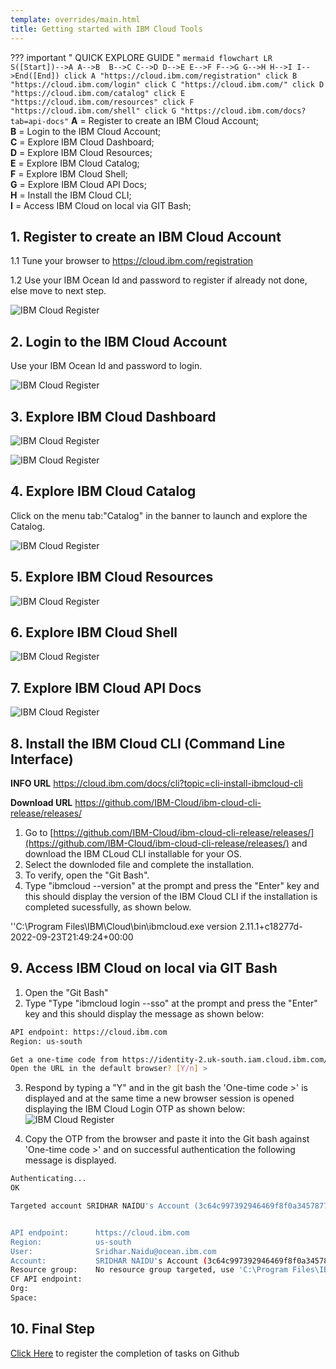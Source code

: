 ```yaml
---
template: overrides/main.html
title: Getting started with IBM Cloud Tools
---
```


??? important " QUICK EXPLORE GUIDE "
    ``` mermaid
        flowchart LR
            S([Start])-->A
            A-->B 
            B-->C
            C-->D
            D-->E
            E-->F
            F-->G
            G-->H
            H-->I
            I-->End([End])
            click A "https://cloud.ibm.com/registration"
            click B "https://cloud.ibm.com/login"
            click C "https://cloud.ibm.com/"
            click D "https://cloud.ibm.com/catalog"
            click E "https://cloud.ibm.com/resources"
            click F "https://cloud.ibm.com/shell"
            click G "https://cloud.ibm.com/docs?tab=api-docs"
    ```
    __A__ = Register to create an IBM Cloud Account;  
    __B__ = Login to the IBM Cloud Account;  
    __C__ = Explore IBM Cloud Dashboard;  
    __D__ = Explore IBM Cloud Resources;  
    __E__ = Explore IBM Cloud Catalog;   
    __F__ = Explore IBM Cloud Shell;  
    __G__ = Explore IBM Cloud API Docs;  
    __H__ = Install the IBM Cloud CLI;  
    __I__ = Access IBM Cloud on local via GIT Bash;


## 1. Register to create an IBM Cloud Account

1.1 Tune your browser to https://cloud.ibm.com/registration

1.2 Use your IBM Ocean Id and password to register if already not done, else move to next step.

  ![IBM Cloud Register](assets/images/IBMCloudRegistration.png)


## 2. Login to the IBM Cloud Account
Use your IBM Ocean Id and password to login.

  ![IBM Cloud Register](assets/images/IBMCloudLogin.png)


## 3. Explore IBM Cloud Dashboard

  ![IBM Cloud Register](assets/images/IBMCloudDashboard.png)

  ![IBM Cloud Register](assets/images/IBMCloudDashboard2.png)


## 4. Explore IBM Cloud Catalog  

Click on the menu tab:"Catalog" in the banner to launch and explore the Catalog.

  ![IBM Cloud Register](assets/images/IBMCloudCatalog.png)


## 5. Explore IBM Cloud Resources   

  ![IBM Cloud Register](assets/images/IBMCloudResources.png)


## 6. Explore IBM Cloud Shell

  ![IBM Cloud Register](assets/images/IBMCloudShell.png)


## 7. Explore IBM Cloud API Docs

  ![IBM Cloud Register](assets/images/IBMCloudAPIDocs.png)


## 8. Install the IBM Cloud CLI (Command Line Interface)

__INFO URL__ https://cloud.ibm.com/docs/cli?topic=cli-install-ibmcloud-cli

__Download URL__ https://github.com/IBM-Cloud/ibm-cloud-cli-release/releases/

1. Go to [https://github.com/IBM-Cloud/ibm-cloud-cli-release/releases/](https://github.com/IBM-Cloud/ibm-cloud-cli-release/releases/) and download the IBM CLoud CLI installable for your OS. 
2. Select the downloded file and complete the installation.
3. To verify, open the "Git Bash".
4. Type "ibmcloud --version" at the prompt and press the "Enter" key and this should display the version of the IBM Cloud CLI if the installation is completed sucessfully, as shown below.

''C:\Program Files\IBM\Cloud\bin\ibmcloud.exe version 2.11.1+c18277d-2022-09-23T21:49:24+00:00


## 9. Access IBM Cloud on local via GIT Bash

1. Open the "Git Bash"
2. Type "Type "ibmcloud login --sso" at the prompt and press the "Enter" key and this should display the message as shown below:

```sh
API endpoint: https://cloud.ibm.com
Region: us-south

Get a one-time code from https://identity-2.uk-south.iam.cloud.ibm.com/identity/passcode to proceed.
Open the URL in the default browser? [Y/n] >
```
3. Respond by typing a "Y" and in the git bash the 'One-time code >' is displayed and at the same time a new browser session is opened displaying the IBM Cloud Login OTP as shown below:
  ![IBM Cloud Register](assets/images/IBMCloudLoginOTP.png)

4. Copy the OTP from the browser and paste it into the Git bash against 'One-time code >' and on successful authentication the following message is displayed.

```sh
Authenticating...
OK

Targeted account SRIDHAR NAIDU's Account (3c64c997392946469f8f0a3457877667)


API endpoint:      https://cloud.ibm.com
Region:            us-south
User:              Sridhar.Naidu@ocean.ibm.com
Account:           SRIDHAR NAIDU's Account (3c64c997392946469f8f0a3457877667)
Resource group:    No resource group targeted, use 'C:\Program Files\IBM\Cloud\bin\ibmcloud.exe target -g RESOURCE_GROUP'
CF API endpoint:
Org:
Space:


```

## 10. Final Step

<form name="myform" action = "https://restsvr.eu-gb.cf.appdomain.cloud/create" method = "post">
  <input type="hidden" id="issuetitle" name="ititle" value="Record Completion of Register & Access IBM Cloud">
  <input type="hidden" id="issuebody" name="ibody" value="The Register & Access IBM Cloud Completed ">
  <a href="javascript: submitform()">Click Here</a> to register the completion of tasks on Github
</form>
<script type="text/javascript">
function submitform(){document.myform.submit();}
</script>